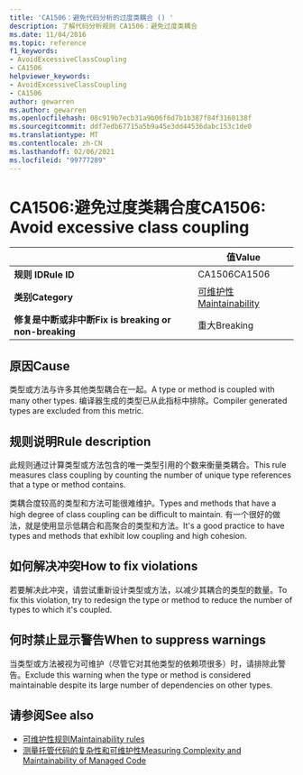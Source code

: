 ```yaml
---
title: 'CA1506：避免代码分析的过度类耦合 () '
description: 了解代码分析规则 CA1506：避免过度类耦合
ms.date: 11/04/2016
ms.topic: reference
f1_keywords:
- AvoidExcessiveClassCoupling
- CA1506
helpviewer_keywords:
- AvoidExcessiveClassCoupling
- CA1506
author: gewarren
ms.author: gewarren
ms.openlocfilehash: 08c919b7ecb31a9b06f6d7b1b387f84f3160138f
ms.sourcegitcommit: ddf7edb67715a5b9a45e3dd44536dabc153c1de0
ms.translationtype: MT
ms.contentlocale: zh-CN
ms.lasthandoff: 02/06/2021
ms.locfileid: "99777289"
---
```

# <a name="ca1506-avoid-excessive-class-coupling"></a><span data-ttu-id="996ee-103">CA1506:避免过度类耦合度</span><span class="sxs-lookup"><span data-stu-id="996ee-103">CA1506: Avoid excessive class coupling</span></span>

| | <span data-ttu-id="996ee-104">值</span><span class="sxs-lookup"><span data-stu-id="996ee-104">Value</span></span> |
|-|-|
| <span data-ttu-id="996ee-105">**规则 ID**</span><span class="sxs-lookup"><span data-stu-id="996ee-105">**Rule ID**</span></span> |<span data-ttu-id="996ee-106">CA1506</span><span class="sxs-lookup"><span data-stu-id="996ee-106">CA1506</span></span>|
| <span data-ttu-id="996ee-107">**类别**</span><span class="sxs-lookup"><span data-stu-id="996ee-107">**Category**</span></span> |[<span data-ttu-id="996ee-108">可维护性</span><span class="sxs-lookup"><span data-stu-id="996ee-108">Maintainability</span></span>](maintainability-warnings.md)|
| <span data-ttu-id="996ee-109">**修复是中断或非中断**</span><span class="sxs-lookup"><span data-stu-id="996ee-109">**Fix is breaking or non-breaking**</span></span> |<span data-ttu-id="996ee-110">重大</span><span class="sxs-lookup"><span data-stu-id="996ee-110">Breaking</span></span>|

## <a name="cause"></a><span data-ttu-id="996ee-111">原因</span><span class="sxs-lookup"><span data-stu-id="996ee-111">Cause</span></span>

<span data-ttu-id="996ee-112">类型或方法与许多其他类型耦合在一起。</span><span class="sxs-lookup"><span data-stu-id="996ee-112">A type or method is coupled with many other types.</span></span> <span data-ttu-id="996ee-113">编译器生成的类型已从此指标中排除。</span><span class="sxs-lookup"><span data-stu-id="996ee-113">Compiler generated types are excluded from this metric.</span></span>

## <a name="rule-description"></a><span data-ttu-id="996ee-114">规则说明</span><span class="sxs-lookup"><span data-stu-id="996ee-114">Rule description</span></span>

<span data-ttu-id="996ee-115">此规则通过计算类型或方法包含的唯一类型引用的个数来衡量类耦合。</span><span class="sxs-lookup"><span data-stu-id="996ee-115">This rule measures class coupling by counting the number of unique type references that a type or method contains.</span></span>

<span data-ttu-id="996ee-116">类耦合度较高的类型和方法可能很难维护。</span><span class="sxs-lookup"><span data-stu-id="996ee-116">Types and methods that have a high degree of class coupling can be difficult to maintain.</span></span> <span data-ttu-id="996ee-117">有一个很好的做法，就是使用显示低耦合和高聚合的类型和方法。</span><span class="sxs-lookup"><span data-stu-id="996ee-117">It's a good practice to have types and methods that exhibit low coupling and high cohesion.</span></span>

## <a name="how-to-fix-violations"></a><span data-ttu-id="996ee-118">如何解决冲突</span><span class="sxs-lookup"><span data-stu-id="996ee-118">How to fix violations</span></span>

<span data-ttu-id="996ee-119">若要解决此冲突，请尝试重新设计类型或方法，以减少其耦合的类型的数量。</span><span class="sxs-lookup"><span data-stu-id="996ee-119">To fix this violation, try to redesign the type or method to reduce the number of types to which it's coupled.</span></span>

## <a name="when-to-suppress-warnings"></a><span data-ttu-id="996ee-120">何时禁止显示警告</span><span class="sxs-lookup"><span data-stu-id="996ee-120">When to suppress warnings</span></span>

<span data-ttu-id="996ee-121">当类型或方法被视为可维护（尽管它对其他类型的依赖项很多）时，请排除此警告。</span><span class="sxs-lookup"><span data-stu-id="996ee-121">Exclude this warning when the type or method is considered maintainable despite its large number of dependencies on other types.</span></span>

## <a name="see-also"></a><span data-ttu-id="996ee-122">请参阅</span><span class="sxs-lookup"><span data-stu-id="996ee-122">See also</span></span>

- [<span data-ttu-id="996ee-123">可维护性规则</span><span class="sxs-lookup"><span data-stu-id="996ee-123">Maintainability rules</span></span>](maintainability-warnings.md)
- [<span data-ttu-id="996ee-124">测量托管代码的复杂性和可维护性</span><span class="sxs-lookup"><span data-stu-id="996ee-124">Measuring Complexity and Maintainability of Managed Code</span></span>](/visualstudio/code-quality/code-metrics-values)
